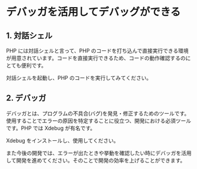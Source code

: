 # デバッガを活用してデバッグができる

## 1. 対話シェル

PHP には対話シェルと言って、PHP のコードを打ち込んで直接実行できる環境が用意されています。コードを直接実行できるため、コードの動作確認するのにとても便利です。

対話シェルを起動し、PHP のコードを実行してみてください。

## 2. デバッガ

デバッガとは、プログラムの不具合(バグ)を発見・修正するためのツールです。使用することでエラーの原因を特定することに役立つ、開発における必須ツールです。PHP では Xdebug が有名です。

Xdebug をインストールし、使用してください。

また今後の開発では、エラーが出たときや挙動を確認したい時にデバッガを活用して開発を進めてください。そのことで開発の効率を上げることができます。
